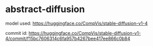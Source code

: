 # abstract-diffusion

model used: https://huggingface.co/CompVis/stable-diffusion-v1-4

commit id: https://huggingface.co/CompVis/stable-diffusion-v1-4/commit/f15bc7606314c6fa957b4267bee417ee866c0b84
